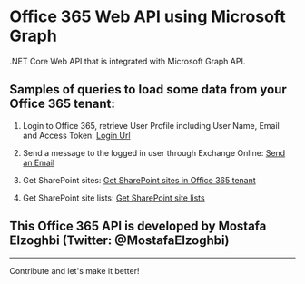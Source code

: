 # Office 365 Web API using Microsoft Graph
.NET Core Web API that is integrated with Microsoft Graph API.








## Samples of queries to load some data from your Office 365 tenant:

1) Login to Office 365, retrieve User Profile including User Name, Email and Access Token:
[Login Url](http://localhost:29104/api/Office365/Login)

2) Send a message to the logged in user through Exchange Online:
 [Send an Email](http://localhost:29104/api/Office365/SendMessage?address=User_ID@TenantId.onmicrosoft.com)

3) Get SharePoint sites:
 [Get SharePoint sites in Office 365 tenant](http://localhost:29104/api/Office365/SPSites?address=USER_ID@TenantId.onmicrosoft.com)

4) Get SharePoint site lists:
 [Get SharePoint site lists](http://localhost:29104/api/Office365/SPSiteLists?address=USER_ID@TenantId.onmicrosoft.com&siteId=974bce0b-0702-4a2b-8ae6-4610f2e06c54)




## This Office 365 API is developed by Mostafa Elzoghbi (Twitter: @MostafaElzoghbi)
---------------------------------------------------------------------------------
Contribute and let's make it better!
